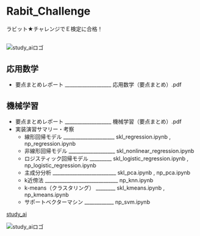 # Rabit_Challenge
ラビット★チャレンジでＥ検定に合格！
## 
![study_aiロゴ](http://ai999.careers/bnr_jdla.png)
## 
## 応用数学
- 要点まとめレポート ___________________ 応用数学（要点まとめ）.pdf

## 機械学習
- 要点まとめレポート ___________________ 機械学習（要点まとめ）.pdf
- 実装演習サマリー・考察
  - 線形回帰モデル _____________________ skl_regression.ipynb , np_regression.ipynb
  - 非線形回帰モデル ___________________ skl_nonlinear_regression.ipynb
  - ロジスティック回帰モデル _________ skl_logistic_regression.ipynb , np_logistic_regression.ipynb
  - 主成分分析 __________________________ skl_pca.ipynb , np_pca.ipynb
  - k近傍法 ______________________________ np_knn.ipynb
  - k-means（クラスタリング） ________ skl_kmeans.ipynb , np_kmeans.ipynb
  - サポートベクターマシン ____________ np_svm.ipynb

[study_ai](http://study-ai.com/jdla/)

![study_aiロゴ](http://ai999.careers/bnr_jdla.png)

